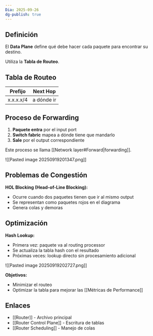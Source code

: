 ```yaml
---
Dia: 2025-09-26
dg-publish: true
---
```

## Definición

El **Data Plane** define qué debe hacer cada paquete para encontrar su destino.

Utiliza la **Tabla de Routeo**.

## Tabla de Routeo

|Prefijo|Next Hop|
|---|---|
|x.x.x.x/4|a dónde ir|

## Proceso de Forwarding

1. **Paquete entra** por el input port
2. **Switch fabric** mapea a dónde tiene que mandarlo
3. **Sale** por el output correspondiente

Este proceso se llama [[Network layer#Forward|forwarding]].

![[Pasted image 20250919201347.png]]

## Problemas de Congestión

**HOL Blocking (Head-of-Line Blocking):**

- Ocurre cuando dos paquetes tienen que ir al mismo output
- Se representan como paquetes rojos en el diagrama
- Genera colas y demoras

## Optimización

**Hash Lookup:**

- Primera vez: paquete va al routing processor
- Se actualiza la tabla hash con el resultado
- Próximas veces: lookup directo sin procesamiento adicional

![[Pasted image 20250919202727.png]]

**Objetivos:**

- Minimizar el routeo
- Optimizar la tabla para mejorar las [[Métricas de Performance]]

## Enlaces

- [[Router]] - Archivo principal
- [[Router Control Plane]] - Escritura de tablas
- [[Router Scheduling]] - Manejo de colas